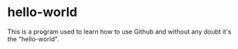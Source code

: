# hello-world
This is a program used to learn how to use Github and without any doubt it's the "hello-world".
